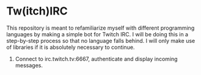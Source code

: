 # Tw(itch)IRC

This repository is meant to refamiliarize myself with different programming languages by making a simple bot for Twitch IRC. I will be doing this in a step-by-step process so that no language falls behind. I will only make use of libraries if it is absolutely necessary to continue.

1. Connect to irc.twitch.tv:6667, authenticate and display incoming messages.

